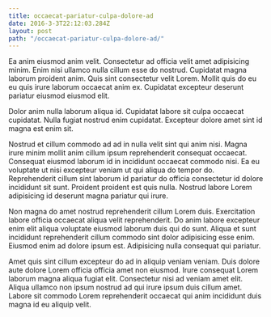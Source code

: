 ```yaml
---
title: occaecat-pariatur-culpa-dolore-ad
date: 2016-3-3T22:12:03.284Z
layout: post
path: "/occaecat-pariatur-culpa-dolore-ad/"
---
```


Ea anim eiusmod anim velit. Consectetur ad officia velit amet adipisicing minim. Enim nisi ullamco nulla cillum esse do nostrud. Cupidatat magna laborum proident anim. Quis sint consectetur velit Lorem. Mollit quis do eu eu quis irure laborum occaecat anim ex. Cupidatat excepteur deserunt pariatur eiusmod eiusmod elit.

Dolor anim nulla laborum aliqua id. Cupidatat labore sit culpa occaecat cupidatat. Nulla fugiat nostrud enim cupidatat. Excepteur dolore amet sint id magna est enim sit.

Nostrud et cillum commodo ad ad in nulla velit sint qui anim nisi. Magna irure minim mollit anim cillum ipsum reprehenderit consequat occaecat. Consequat eiusmod laborum id in incididunt occaecat commodo nisi. Ea eu voluptate ut nisi excepteur veniam ut qui aliqua do tempor do. Reprehenderit cillum sint laborum id pariatur do officia consectetur id dolore incididunt sit sunt. Proident proident est quis nulla. Nostrud labore Lorem adipisicing id deserunt magna pariatur qui irure.

Non magna do amet nostrud reprehenderit cillum Lorem duis. Exercitation labore officia occaecat aliqua velit reprehenderit. Do anim labore excepteur enim elit aliqua voluptate eiusmod laborum duis qui do sunt. Aliqua et sunt incididunt reprehenderit cillum commodo sint dolor adipisicing esse enim. Eiusmod enim ad dolore ipsum est. Adipisicing nulla consequat qui pariatur.

Amet quis sint cillum excepteur do ad in aliquip veniam veniam. Duis dolore aute dolore Lorem officia officia amet non eiusmod. Irure consequat Lorem laborum magna aliqua fugiat elit. Consectetur nisi ad veniam amet elit. Aliqua ullamco non ipsum nostrud ad qui irure ipsum duis cillum amet. Labore sit commodo Lorem reprehenderit occaecat qui anim incididunt duis magna id eu aliquip velit.